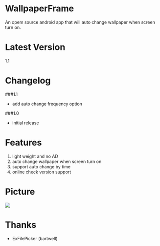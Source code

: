 WallpaperFrame
========
An opem source android app that will auto change wallpaper when screen turn on.

Latest Version
========
1.1

Changelog
========
###1.1
* add auto change frequency option

###1.0
* initial release

Features
========
1. light weight and no AD
2. auto change wallpaper when screen turn on
3. support auto change by time
4. online check version support

Picture
========
<img src="http://truth.bahamut.com.tw/s01/201408/21ccaf6c08267b55276d851ff551b43b.PNG">

Thanks
========
* ExFilePicker (bartwell)
